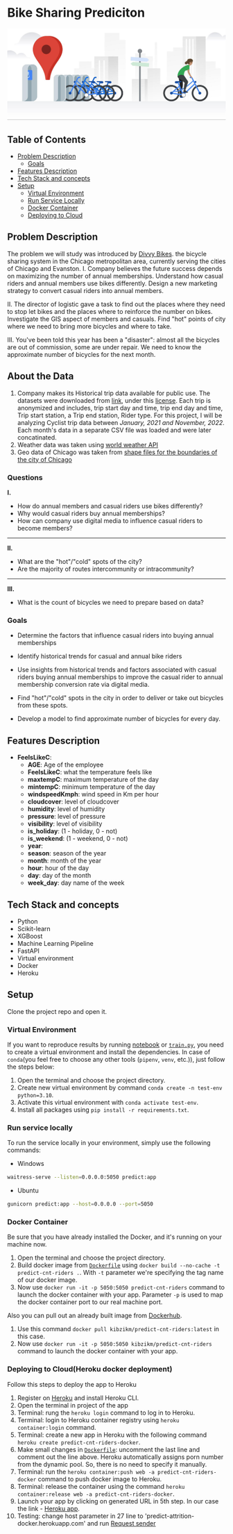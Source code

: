 # Bike Sharing Prediciton
![bike-sharing](https://raw.githubusercontent.com/Masterx-AI/Project_BoomBikes_Share_Prediction/main/bbk.jpg)
## Table of Contents
 * [Problem Description](#problem-description)
   * [Goals](#goals)
 * [Features Description](#features-description)
 * [Tech Stack and concepts](#tech-stack-and-concepts)
 * [Setup](#setup)
   * [Virtual Environment](#virtual-environment)
   * [Run Service Locally](#run-service-locally)
   * [Docker Container](#docker-container)
   * [Deploying to Cloud](#deploying-to-cloudheroku-docker-deployment)

## Problem Description

The problem we will study was introduced by [Divvy Bikes](https://divvybikes.com/). the bicycle sharing system in the Chicago metropolitan area, currently serving the cities of Chicago and Evanston.
I. Company believes the future success depends on maximizing the number of annual memberships. Understand how casual riders and annual members use bikes differently. Design a new marketing strategy to convert casual riders into annual members.  

II. The director of logistic gave a task to find out the places where they need to stop let bikes and the places where to reinforce the number on bikes. Investigate the GIS aspect of members and casuals. Find  "hot" points of city where we need to bring more bicycles and where to take.  

III. You've been told this year has been a "disaster": almost all the bicycles are out of commission, some are under repair. We need to know the approximate number of bicycles for the next month.

## About the Data
1. Company makes its Historical trip data available for public use. The datasets were downloaded from [link](https://divvy-tripdata.s3.amazonaws.com/index.html), under this [license](https://ride.divvybikes.com/data-license-agreement). Each trip is anonymized and includes, trip start day and time, trip end day and time, Trip start station, a Trip end station, Rider type. For this project, I will be analyzing Cyclist trip data between *January, 2021 and November, 2022*. Each month's data in a separate CSV file was loaded and were later concatinated.
2. Weather data was taken using [world weather API](https://www.worldweatheronline.com/weather-api/api/)
3. Geo data of Chicago was taken from [shape files for the boundaries of the city of Chicago](https://data.cityofchicago.org/Facilities-Geographic-Boundaries/Boundaries-City/ewy2-6yfk)

### Questions
**I.**
- How do annual members and casual riders use bikes differently?
- Why would casual riders buy annual memberships?
- How can company use digital media to influence casual riders to become members?
---
**II.**
- What are the "hot"/"cold" spots of the city?
- Are the majority of routes intercommunity or intracommunity?
----
**III.**
- What is the count of bicycles we need to prepare based on data?

### Goals
- Determine the factors that influence casual riders into buying annual memberships

- Identify historical trends for casual and annual bike riders

- Use insights from historical trends and factors associated with casual riders buying annual memberships to improve the casual rider to annual membership conversion rate via digital media.

- Find "hot"/"cold" spots in the city in order to deliver or take out bicycles from these spots.

- Develop a model to find approximate number of bicycles for every day.

## Features Description

* **FeelsLikeC**: 
  * **AGE**: Age of the employee
  * **FeelsLikeC**: what the temperature feels like
  * **maxtempC**: maximum temperature of the day
  * **mintempC**: minimum temperature of the day
  * **windspeedKmph**: wind speed in Km per hour
  * **cloudcover**: level of cloudcover
  * **humidity**: level of humidity
  * **pressure**: level of pressure
  * **visibility**: level of visibility
  * **is_holiday**: (1 - holiday, 0 - not)
  * **is_weekend**: (1 - weekend, 0 - not)
  * **year**: 
  * **season**: season of the year
  * **month**: month of the year
  * **hour**: hour of the day
  * **day**: day of the month
  * **week_day**: day name of the week

## Tech Stack and concepts

- Python
- Scikit-learn
- XGBoost
- Machine Learning Pipeline
- FastAPI
- Virtual environment
- Docker
- Heroku

## Setup

Clone the project repo and open it.

### Virtual Environment

If you want to reproduce results by running [notebook](notebooks/) or [`train.py`](src/train.py), 
you need to create a virtual environment and install the dependencies.
In case of `conda`(you feel free to choose any other tools (`pipenv`, `venv`, etc.)), just follow the steps below:
1. Open the terminal and choose the project directory.
2. Create new virtual environment by command `conda create -n test-env python=3.10`.
3. Activate this virtual environment with `conda activate test-env`.
4. Install all packages using `pip install -r requirements.txt`.

### Run service locally
To run the service locally in your environment, simply use the following commands:
- Windows
```bash
waitress-serve --listen=0.0.0.0:5050 predict:app
```
- Ubuntu
```bash
gunicorn predict:app --host=0.0.0.0 --port=5050
```

### Docker Container
Be sure that you have already installed the Docker, and it's running on your machine now.
1. Open the terminal and choose the project directory.
2. Build docker image from [`Dockerfile`](Dockerfile) using `docker build --no-cache -t predict-cnt-riders .`.
With `-t` parameter we're specifying the tag name of our docker image. 
3. Now use `docker run -it -p 5050:5050 predict-cnt-riders` command to launch the docker container with your app. 
Parameter `-p` is used to map the docker container port to our real machine port.

Also you can pull out an already built image from [Dockerhub](https://hub.docker.com/). 
1. Use this command `docker pull kibzikm/predict-cnt-riders:latest` in this case.
2. Now use `docker run -it -p 5050:5050 kibzikm/predict-cnt-riders` command to launch the docker container with your app.

### Deploying to Cloud(Heroku docker deployment)
Follow this steps to deploy the app to Heroku
1. Register on [Heroku](https://signup.heroku.com/) and install Heroku CLI.
2. Open the terminal in project of the app
3. Terminal: rung the `heroku login` command to log in to Heroku.
4. Terminal: login to Heroku container registry using `heroku container:login` command.
5. Terminal: create a new app in Heroku with the following command `heroku create predict-cnt-riders-docker`.
6. Make small changes in [`Dockerfile`](Dockerfile): uncomment the last line and comment out the line above. 
Heroku automatically assigns porn number from the dynamic pool. So, there is no need to specify it manually.
7. Terminal: run the `heroku container:push web -a predict-cnt-riders-docker` command to push docker image to Heroku.
8. Terminal: release the container using the command `heroku container:release web -a predict-cnt-riders-docker`.
9. Launch your app by clicking on generated URL in 5th step. In our case the link - [Heroku app](https://predict-cnt-riders-docker.herokuapp.com/).
10. Testing: change host parameter in 27 line to 'predict-attrition-docker.herokuapp.com' and run [Request sender](src/request_sender.py)